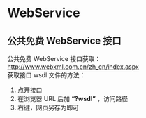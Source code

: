 # WebService
## 公共免费 WebService 接口
公共免费 WebService 接口获取：http://www.webxml.com.cn/zh_cn/index.aspx<br>
获取接口 wsdl 文件的方法：
1. 点开接口
2. 在浏览器 URL 后加 **“?wsdl”** ，访问路径
3. 右键，网页另存为即可